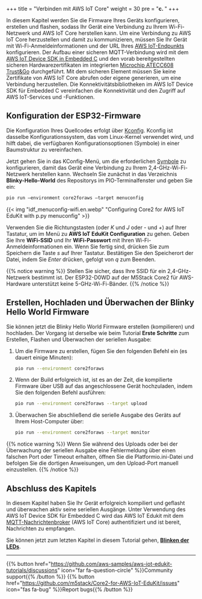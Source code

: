 +++
title = "Verbinden mit AWS IoT Core"
weight = 30
pre = "<b>c. </b>"
+++

In diesem Kapitel werden Sie die Firmware Ihres Geräts konfigurieren, erstellen und flashen, sodass Ihr Gerät eine Verbindung zu Ihrem Wi-Fi-Netzwerk und AWS IoT Core herstellen kann. Um eine Verbindung zu AWS IoT Core herzustellen und damit zu kommunizieren, müssen Sie Ihr Gerät mit Wi-Fi-Anmeldeinformationen und der URL Ihres [AWS IoT-Endpunkts](https://docs.aws.amazon.com/iot/latest/developerguide/connect-to-iot.html#iot-device-endpoint-intro) konfigurieren. Der Aufbau einer sicheren MQTT-Verbindung wird mit dem [AWS IoT Device SDK in Embedded C](https://github.com/espressif/aws-iot-device-sdk-embedded-C/tree/61f25f34712b1513bf1cb94771620e9b2b001970) und den vorab bereitgestellten sicheren Hardwarezertifikaten im integrierten [Microchip ATECC608 Trust&Go](https://www.microchip.com/wwwproducts/en/ATECC608B-TNGTLS) durchgeführt. Mit dem sicheren Element müssen Sie keine Zertifikate von AWS IoT Core abrufen oder eigene generieren, um eine Verbindung herzustellen. Die Konnektivitätsbibliotheken im AWS IoT Device SDK für Embedded C vereinfachen die Konnektivität und den Zugriff auf AWS IoT-Services und -Funktionen.

## Konfiguration der ESP32-Firmware
Die Konfiguration Ihres Quellcodes erfolgt über [Kconfig](https://www.kernel.org/doc/html/latest/kbuild/kconfig-language.html). Kconfig ist dasselbe Konfigurationssystem, das vom Linux-Kernel verwendet wird, und hilft dabei, die verfügbaren Konfigurationsoptionen (Symbole) in einer Baumstruktur zu vereinfachen.

Jetzt gehen Sie in das KConfig-Menü, um die erforderlichen [Symbole](https://www.kernel.org/doc/html/latest/kbuild/kconfig-language.html) zu konfigurieren, damit das Gerät eine Verbindung zu Ihrem 2,4-GHz-Wi-Fi-Netzwerk herstellen kann. Wechseln Sie zunächst in das Verzeichnis **Blinky-Hello-World** des Repositorys im PIO-Terminalfenster und geben Sie ein:
```bash
pio run —environment core2foraws —target menuconfig
```

{{< img "idf_menuconfig-wifi.en.webp" "Configuring Core2 for AWS IoT EduKit with p.py menuconfig" >}}

Verwenden Sie die Richtungstasten (oder *K* und *J* oder *-* und *+*) auf Ihrer Tastatur, um im Menü zu **AWS IoT EduKit Configuration** zu gehen. Geben Sie Ihre **WiFi-SSID** und Ihr **WiFi-Passwort** mit Ihren Wi-Fi-Anmeldeinformationen ein. Wenn Sie fertig sind, drücken Sie zum Speichern die Taste *s* auf Ihrer Tastatur. Bestätigen Sie den Speicherort der Datei, indem Sie *Enter* drücken, gefolgt von *q* zum Beenden.

{{% notice warning %}}
Stellen Sie sicher, dass Ihre SSID für ein 2,4-GHz-Netzwerk bestimmt ist. Der ESP32-D0WD auf der M5Stack Core2 für AWS-Hardware unterstützt keine 5-GHz-Wi-Fi-Bänder.
{{% /notice %}}

## Erstellen, Hochladen und Überwachen der Blinky Hello World Firmware
Sie können jetzt die Blinky Hello World Firmware erstellen (kompilieren) und hochladen. Der Vorgang ist derselbe wie beim Tutorial **Erste Schritte** zum Erstellen, Flashen und Überwachen der seriellen Ausgabe:

1) Um die Firmware zu erstellen, fügen Sie den folgenden Befehl ein (es dauert einige Minuten):
    ```bash
    pio run --environment core2foraws
    ```
2) Wenn der Build erfolgreich ist, ist es an der Zeit, die kompilierte Firmware über USB auf das angeschlossene Gerät hochzuladen, indem Sie den folgenden Befehl ausführen:
    ```bash
    pio run --environment core2foraws --target upload
    ```
3) Überwachen Sie abschließend die serielle Ausgabe des Geräts auf Ihrem Host-Computer über:
    ```bash
    pio run --environment core2foraws --target monitor
    ```
{{% notice warning %}}
Wenn Sie während des Uploads oder bei der Überwachung der seriellen Ausgabe eine Fehlermeldung über einen falschen Port oder Timeout erhalten, öffnen Sie die Platformio.ini-Datei und befolgen Sie die dortigen Anweisungen, um den Upload-Port manuell einzustellen.
{{% /notice %}}

## Abschluss des Kapitels
In diesem Kapitel haben Sie Ihr Gerät erfolgreich kompiliert und geflasht und überwachen aktiv seine seriellen Ausgänge. Unter Verwendung des AWS IoT Device SDK für Embedded C wird das AWS IoT Edukit mit dem [MQTT-Nachrichtenbroker](https://docs.aws.amazon.com/iot/latest/developerguide/protocols.html) (AWS IoT Core) authentifiziert und ist bereit, Nachrichten zu empfangen.

Sie können jetzt zum letzten Kapitel in diesem Tutorial gehen, [**Blinken der LEDs**](/de/blinky-hello-world/blinking-the-leds.html).

---
{{% button href="https://github.com/aws-samples/aws-iot-edukit-tutorials/discussions" icon="far fa-question-circle" %}}Community support{{% /button %}} {{% button href="https://github.com/m5stack/Core2-for-AWS-IoT-EduKit/issues" icon="fas fa-bug" %}}Report bugs{{% /button %}}